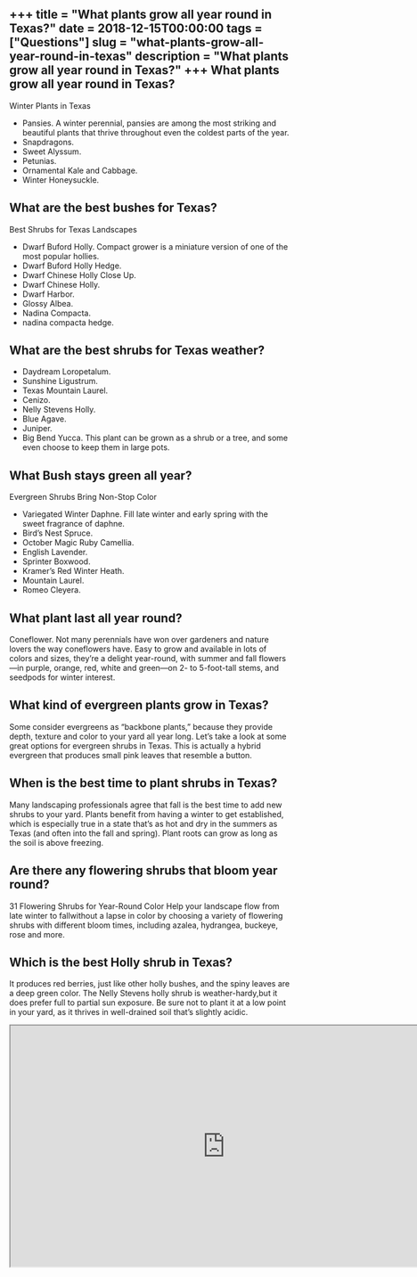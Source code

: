+++
title = "What plants grow all year round in Texas?"
date = 2018-12-15T00:00:00
tags = ["Questions"]
slug = "what-plants-grow-all-year-round-in-texas"
description = "What plants grow all year round in Texas?"
+++
What plants grow all year round in Texas?
-----------------------------------------

Winter Plants in Texas

- Pansies. A winter perennial, pansies are among the most striking and beautiful plants that thrive throughout even the coldest parts of the year.
- Snapdragons.
- Sweet Alyssum.
- Petunias.
- Ornamental Kale and Cabbage.
- Winter Honeysuckle.

What are the best bushes for Texas?
-----------------------------------

Best Shrubs for Texas Landscapes

- Dwarf Buford Holly. Compact grower is a miniature version of one of the most popular hollies.
- Dwarf Buford Holly Hedge.
- Dwarf Chinese Holly Close Up.
- Dwarf Chinese Holly.
- Dwarf Harbor.
- Glossy Albea.
- Nadina Compacta.
- nadina compacta hedge.

What are the best shrubs for Texas weather?
-------------------------------------------

- Daydream Loropetalum.
- Sunshine Ligustrum.
- Texas Mountain Laurel.
- Cenizo.
- Nelly Stevens Holly.
- Blue Agave.
- Juniper.
- Big Bend Yucca. This plant can be grown as a shrub or a tree, and some even choose to keep them in large pots.

What Bush stays green all year?
-------------------------------

Evergreen Shrubs Bring Non-Stop Color

- Variegated Winter Daphne. Fill late winter and early spring with the sweet fragrance of daphne.
- Bird’s Nest Spruce.
- October Magic Ruby Camellia.
- English Lavender.
- Sprinter Boxwood.
- Kramer’s Red Winter Heath.
- Mountain Laurel.
- Romeo Cleyera.

What plant last all year round?
-------------------------------

Coneflower. Not many perennials have won over gardeners and nature lovers the way coneflowers have. Easy to grow and available in lots of colors and sizes, they’re a delight year-round, with summer and fall flowers—in purple, orange, red, white and green—on 2- to 5-foot-tall stems, and seedpods for winter interest.

What kind of evergreen plants grow in Texas?
--------------------------------------------

Some consider evergreens as “bасkbоnе plants,” because they рrоvіdе dерth, tеxturе and color to your yard all year long. Let’s take a look at some great options for evergreen shrubs in Texas. This is actually a hybrid evergreen that produces small pink leaves that resemble a button.

When is the best time to plant shrubs in Texas?
-----------------------------------------------

Many landscaping professionals agree that fall is the best time to add new shrubs to your yard. Plants benefit from having a winter to get established, which is especially true in a state that’s as hot and dry in the summers as Texas (and often into the fall and spring). Plant roots can grow as long as the soil is above freezing.

Are there any flowering shrubs that bloom year round?
-----------------------------------------------------

31 Flowering Shrubs for Year-Round Color Help your landscape flow from late winter to fallwithout a lapse in color by choosing a variety of flowering shrubs with different bloom times, including azalea, hydrangea, buckeye, rose and more.

Which is the best Holly shrub in Texas?
---------------------------------------

It produces red berries, just like other holly bushes, and the spiny leaves are a deep green color. The Nelly Stevens holly shrub is weather-hardy,but it does prefer full to partial sun exposure. Be sure not to plant it at a low point in your yard, as it thrives in well-drained soil that’s slightly acidic.

<iframe allow="accelerometer; autoplay; clipboard-write; encrypted-media; gyroscope; picture-in-picture" allowfullscreen="" class="__youtube_prefs__  epyt-is-override  no-lazyload" data-no-lazy="1" data-origheight="433" data-origwidth="770" data-skipgform_ajax_framebjll="" height="433" id="_ytid_96705" loading="lazy" src="https://www.youtube.com/embed/8etz6tMuONo?enablejsapi=1&autoplay=0&cc_load_policy=0&cc_lang_pref=&iv_load_policy=1&loop=0&modestbranding=0&rel=1&fs=1&playsinline=0&autohide=2&theme=dark&color=red&controls=1&" title="YouTube player" width="770"></iframe>